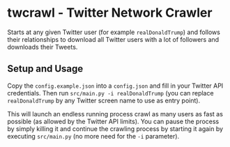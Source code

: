 # twcrawl - Twitter Network Crawler

Starts at any given Twitter user (for example `realDonaldTrump`) and follows
their relationships to download all Twitter users with a lot of followers and
downloads their Tweets.

## Setup and Usage

Copy the `config.example.json` into a `config.json` and fill in your Twitter
API credentials. Then run `src/main.py -i realDonaldTrump` (you can replace
`realDonaldTrump` by any Twitter screen name to use as entry point).

This will launch an endless running process crawl as many users as fast as
possible (as allowed by the Twitter API limits). You can pause the process by
simply killing it and continue the crawling process by starting it again by
executing `src/main.py` (no more need for the `-i` parameter).
